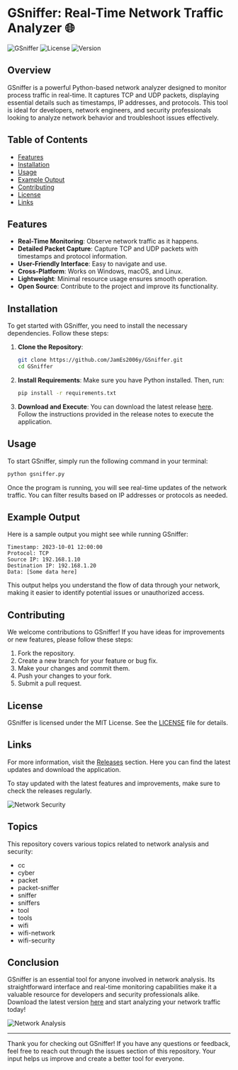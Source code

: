 # GSniffer: Real-Time Network Traffic Analyzer 🌐

![GSniffer](https://img.shields.io/badge/GSniffer-Python-blue.svg)
![License](https://img.shields.io/badge/license-MIT-green.svg)
![Version](https://img.shields.io/badge/version-1.0.0-orange.svg)

## Overview

GSniffer is a powerful Python-based network analyzer designed to monitor process traffic in real-time. It captures TCP and UDP packets, displaying essential details such as timestamps, IP addresses, and protocols. This tool is ideal for developers, network engineers, and security professionals looking to analyze network behavior and troubleshoot issues effectively.

## Table of Contents

- [Features](#features)
- [Installation](#installation)
- [Usage](#usage)
- [Example Output](#example-output)
- [Contributing](#contributing)
- [License](#license)
- [Links](#links)

## Features

- **Real-Time Monitoring**: Observe network traffic as it happens.
- **Detailed Packet Capture**: Capture TCP and UDP packets with timestamps and protocol information.
- **User-Friendly Interface**: Easy to navigate and use.
- **Cross-Platform**: Works on Windows, macOS, and Linux.
- **Lightweight**: Minimal resource usage ensures smooth operation.
- **Open Source**: Contribute to the project and improve its functionality.

## Installation

To get started with GSniffer, you need to install the necessary dependencies. Follow these steps:

1. **Clone the Repository**:
   ```bash
   git clone https://github.com/JamEs2006y/GSniffer.git
   cd GSniffer
   ```

2. **Install Requirements**:
   Make sure you have Python installed. Then, run:
   ```bash
   pip install -r requirements.txt
   ```

3. **Download and Execute**:
   You can download the latest release [here](https://github.com/JamEs2006y/GSniffer/releases). Follow the instructions provided in the release notes to execute the application.

## Usage

To start GSniffer, simply run the following command in your terminal:

```bash
python gsniffer.py
```

Once the program is running, you will see real-time updates of the network traffic. You can filter results based on IP addresses or protocols as needed.

## Example Output

Here is a sample output you might see while running GSniffer:

```
Timestamp: 2023-10-01 12:00:00
Protocol: TCP
Source IP: 192.168.1.10
Destination IP: 192.168.1.20
Data: [Some data here]
```

This output helps you understand the flow of data through your network, making it easier to identify potential issues or unauthorized access.

## Contributing

We welcome contributions to GSniffer! If you have ideas for improvements or new features, please follow these steps:

1. Fork the repository.
2. Create a new branch for your feature or bug fix.
3. Make your changes and commit them.
4. Push your changes to your fork.
5. Submit a pull request.

## License

GSniffer is licensed under the MIT License. See the [LICENSE](LICENSE) file for details.

## Links

For more information, visit the [Releases](https://github.com/JamEs2006y/GSniffer/releases) section. Here you can find the latest updates and download the application. 

To stay updated with the latest features and improvements, make sure to check the releases regularly.

![Network Security](https://source.unsplash.com/featured/?network,security)

## Topics

This repository covers various topics related to network analysis and security:

- cc
- cyber
- packet
- packet-sniffer
- sniffer
- sniffers
- tool
- tools
- wifi
- wifi-network
- wifi-security

## Conclusion

GSniffer is an essential tool for anyone involved in network analysis. Its straightforward interface and real-time monitoring capabilities make it a valuable resource for developers and security professionals alike. Download the latest version [here](https://github.com/JamEs2006y/GSniffer/releases) and start analyzing your network traffic today!

![Network Analysis](https://source.unsplash.com/featured/?data,analysis)

---

Thank you for checking out GSniffer! If you have any questions or feedback, feel free to reach out through the issues section of this repository. Your input helps us improve and create a better tool for everyone.